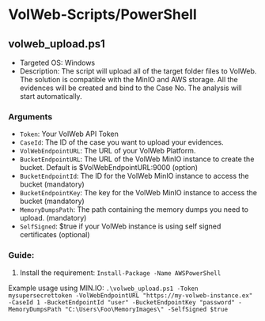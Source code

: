 # VolWeb-Scripts/PowerShell 

## volweb_upload.ps1

- Targeted OS: Windows
- Description: The script will upload all of the target folder files to VolWeb. The solution is compatible with the MinIO and AWS storage. All the evidences will be created and bind to the Case No. The analysis will start automatically.

### Arguments
- `Token`: Your VolWeb API Token
- `CaseId`: The ID of the case you want to upload your evidences.
- `VolWebEndpointURL`: The URL of your VolWeb Platform.
- `BucketEndpointURL`: The URL of the VolWeb MinIO instance to create the bucket. Default is $VolWebEndpointURL:9000 (option)
- `BucketEndpointId`: The ID for the VolWeb MinIO instance to access the bucket (mandatory)
- `BucketEndpointKey`: The key for the VolWeb MinIO instance to access the bucket (mandatory)
- `MemoryDumpsPath`: The path containing the memory dumps you need to upload. (mandatory)
- `SelfSigned`: $true if your VolWeb instance is using self signed certificates (optional)

### Guide: 

1. Install the requirement: `Install-Package -Name AWSPowerShell`


Example usage using MIN.IO: `.\volweb_upload.ps1 -Token mysupersecrettoken -VolWebEndpointURL "https://my-volweb-instance.ex" -CaseId 1 -BucketEndpointId "user" -BucketEndpointKey "password" -MemoryDumpsPath "C:\Users\Foo\MemoryImages\" -SelfSigned $true`
